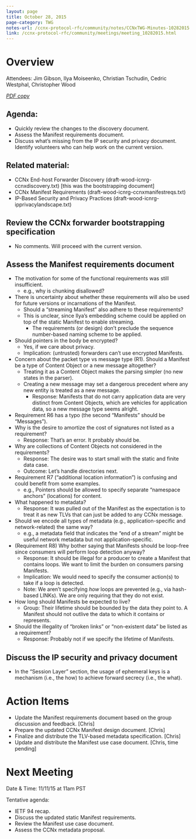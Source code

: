 ```yaml
---
layout: page
title: October 28, 2015
page-category: TWG
notes-url: /ccnx-protocol-rfc/community/notes/CCNxTWG-Minutes-10282015.pdf
link: /ccnx-protocol-rfc/community/meetings/meeting_10282015.html
---
```


# Overview

Attendees: Jim Gibson, Ilya Moiseenko, Christian Tschudin, Cedric Westphal, Christopher Wood

[*PDF copy*](/ccnx-protocol-rfc/community/notes/CCNxTWG-Minutes-10282015.pdf)

## Agenda:

- Quickly review the changes to the discovery document.
- Assess the Manifest requirements document.
- Discuss what’s missing from the IP security and privacy document. Identify volunteers who can help work on the current version.

## Related material:

- CCNx End-host Forwarder Discovery (draft-wood-icnrg-ccnxdiscovery.txt) [this was the bootstrapping document]
- CCNx Manifest Requirements (draft-wood-icnrg-ccnxmanifestreqs.txt)
- IP-Based Security and Privacy Practices (draft-wood-icnrg-ipprivacylandscape.txt)

## Review the CCNx forwarder bootstrapping specification

- No comments. Will proceed with the current version.

## Assess the Manifest requirements document

- The motivation for some of the functional requirements was still insufficient.
    - e.g., why is chunking disallowed?
- There is uncertainty about whether these requirements will also be used for future versions or incarnations of the Manifest.
    - Should a “streaming Manifest” also adhere to these requirements?
    - This is unclear, since Ilya’s embedding scheme could be applied on top of the static Manifest to enable streaming.
        - The requirements (or design) don’t preclude the sequence number-based naming scheme to be applied.
- Should pointers in the body be encrypted?
    - Yes, if we care about privacy.
    - Implication: (untrusted) forwarders can’t use encrypted Manifests.
- Concern about the packet type vs message type (R1). Should a Manifest be a type of Content Object or a new message altogether?
    - Treating it as a Content Object makes the parsing simpler (no new states in the parser).
    - Creating a new message may set a dangerous precedent where any new entity is treated as a new message.
        - Response: Manifests that do not carry application data are very distinct from Content Objects, which are vehicles for application data, so a new message type seems alright.
- Requirement R6 has a typo (the second “Manifests” should be “Messages”).
- Why is the desire to amortize the cost of signatures not listed as a requirement?
    - Response: That’s an error. It probably should be.
- Why are collections of Content Objects not considered in the requirements?
    - Response: The desire was to start small with the static and finite data case.
    - Outcome: Let’s handle directories next.
- Requirement R7 (“additional location information”) is confusing and could benefit from some examples.
    - e.g., Pointers should be allowed to specify separate “namespace anchors” (locations) for content.
- What happened to metadata?
    - Response: It was pulled out of the Manifest as the expectation is to treat it as new TLVs that can just be added to any CCNx message.
- Should we encode all types of metadata (e.g., application-specific and network-related) the same way?
    - e.g., a metadata field that indicates the “end of a stream” might be useful network metadata but not application-specific.
- (Requirement R8) Why bother saying that Manifests should be loop-free since consumers will perform loop detection anyway?
    - Response: It should be illegal for a producer to create a Manifest that contains loops. We want to limit the burden on consumers parsing Manifests.
    - Implication: We would need to specify the consumer action(s) to take if a loop is detected.
    - Note: We aren’t specifying *how* loops are prevented (e.g., via hash-based LINKs). We are only requiring that they do not exist.
- How long should Manifests be expected to live?
    - Group: Their lifetime should be bounded by the data they point to. A Manifest should not outlive the data to which it contains or represents.
- Should the illegality of “broken links” or “non-existent data” be listed as a requirement?
    - Response: Probably not if we specify the lifetime of Manifests.

## Discuss the IP security and privacy document

- In the “Session Layer” section, the usage of ephemeral keys is a mechanism (i.e., the how) to achieve forward secrecy (i.e., the what).

# Action Items

- Update the Manifest requirements document based on the group discussion and feedback. [Chris]
- Prepare the updated CCNx Manifest design document. [Chris]
- Finalize and distribute the TLV-based metadata specification. [Chris]
- Update and distribute the Manifest use case document. [Chris, time pending]

# Next Meeting

Date & Time: 11/11/15 at 11am PST

Tentative agenda:

- IETF 94 recap.
- Discuss the updated static Manifest requirements.
- Review the Manifest use case document.
- Assess the CCNx metadata proposal.

